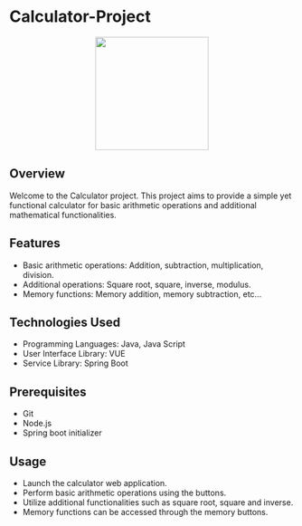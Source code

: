 # Calculator-Project

<p align="center"><img src="/calculator icon.ico" width = 200></p>

## Overview

Welcome to the Calculator project. This project aims to provide a simple yet functional calculator for basic arithmetic operations and additional mathematical functionalities.

## Features
- Basic arithmetic operations: Addition, subtraction, multiplication, division.
- Additional operations: Square root, square, inverse, modulus.
- Memory functions: Memory addition, memory subtraction, etc...

## Technologies Used
- Programming Languages: Java, Java Script 
- User Interface Library: VUE
- Service Library: Spring Boot

## Prerequisites
- Git
- Node.js
- Spring boot initializer

## Usage
- Launch the calculator web application.
- Perform basic arithmetic operations using the buttons.
- Utilize additional functionalities such as square root, square and inverse.
- Memory functions can be accessed through the memory buttons.
